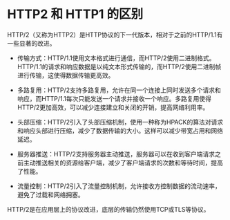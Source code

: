 # HTTP2 和 HTTP1 的区别

HTTP/2（又称为HTTP2）是HTTP协议的下一代版本，相对于之前的HTTP/1.1有一些显著的改进。

- 传输方式：HTTP/1.1使用文本格式进行通信，而HTTP/2使用二进制格式。HTTP/1.1的请求和响应数据是以纯文本形式传输的，而HTTP/2使用二进制帧进行传输，这使得数据传输更高效。

- 多路复用：HTTP/2支持多路复用，允许在同一个连接上同时发送多个请求和响应，而HTTP/1.1每次只能发送一个请求并接收一个响应。多路复用使得HTTP/2更加高效，可以减少连接建立和关闭的开销，提高网络利用率。

- 头部压缩：HTTP/2引入了头部压缩机制，使用一种称为HPACK的算法对请求和响应头部进行压缩，减少了数据传输的大小。这样可以减少带宽占用和网络延迟。

- 服务器推送：HTTP/2支持服务器主动推送，服务器可以在收到客户端请求之前主动推送相关的资源给客户端，减少了客户端请求的次数和等待时间，提高了性能。

- 流量控制：HTTP/2引入了流量控制机制，允许接收方控制数据的流动速率，避免了过载和网络拥塞。

HTTP/2是在应用层上的协议改进，底层的传输仍然使用TCP或TLS等协议。